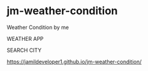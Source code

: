 # jm-weather-condition
Weather Condition by me

WEATHER APP

SEARCH CITY

https://jamildeveloper1.github.io/jm-weather-condition/
